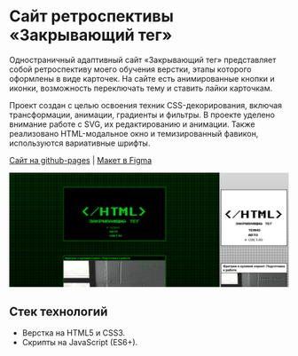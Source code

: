 # Сайт ретроспективы «Закрывающий тег»

Одностраничный адаптивный сайт «Закрывающий тег» представляет собой ретроспективу моего обучения верстки, этапы которого оформлены в виде карточек. На сайте есть анимированные кнопки и иконки, возможность переключать тему и ставить лайки карточкам.

Проект создан с целью освоения техник CSS-декорирования, включая трансформации, анимации, градиенты и фильтры. В проекте уделено внимание работе с SVG, их редактированию и анимации. Также реализовано HTML-модальное окно и темизированный фавикон, используются вариативные шрифты.

[Сайт на github-pages](https://anna-kobis.github.io/zakrivayuschiy-teg/) | [Макет в Figma](https://www.figma.com/design/JQhPLs2COLIeZtAtlsBS34/)

![Скриншот сайта "Закрывающий тег"](./docs/page.png)

## Стек технологий

- Верстка на HTML5 и CSS3.
- Скрипты на JavaScript (ES6+).
